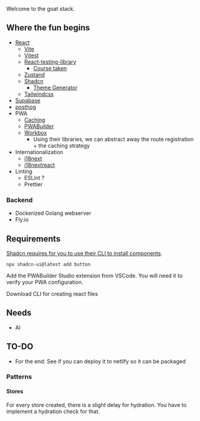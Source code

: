 Welcome to the goat stack.

## Where the fun begins

- [React](https://react.dev/)
  - [Vite](https://vitejs.dev/)
  - [Vitest](https://vitest.dev/)
  - [React-testing-library](https://testing-library.com/docs/react-testing-library/intro/)
    - [Course taken](https://members.codewithmosh.com/courses/complete-react-testing-course/lectures/52312452)
  - [Zustand](https://docs.pmnd.rs/zustand/getting-started/introduction)
  - [Shadcn](https://ui.shadcn.com/docs)
    - [Theme Generator](https://themes.fkaya.dev/)
  - [Tailwindcss](https://tailwindcss.com/docs/installation)
- [Supabase](https://supabase.com/)
- [posthog](https://posthog.com/pricing)
- PWA
  - [Caching](https://developer.chrome.com/docs/workbox/caching-strategies-overview)
  - [PWABuilder](https://www.pwabuilder.com/)
  - [Workbox](https://developer.chrome.com/docs/workbox/modules/workbox-sw)
    - Using their libraries, we can abstract away the route registration + the caching strategy
- Internationalization
  - [i18next](https://react.i18next.com/latest/i18nextprovider)
  - [i18nextreact](https://react.i18next.com/latest/i18nextprovider)
- Linting
  - ESLint ?
  - Prettier

### Backend

- Dockerized Golang webserver
- Fly.io

## Requirements

[Shadcn requires for you to use their CLI to install components](https://ui.shadcn.com/docs/installation/vite).

`npx shadcn-ui@latest add button`

Add the PWABuilder Studio extension from VSCode. You will need it to verify your PWA configuration.

Download CLI for creating react files

## Needs

- AI

## TO-DO

- For the end: See if you can deploy it to netlify so it can be packaged

### Patterns

#### Stores

For every store created, there is a slight delay for hydration. You have to implement a hydration check for that.

